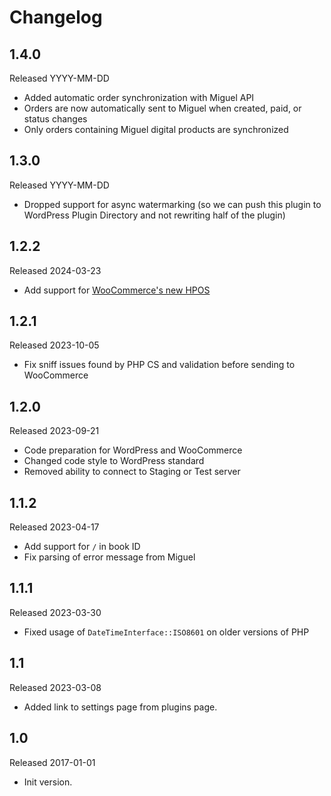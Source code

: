 # Changelog

## 1.4.0

Released YYYY-MM-DD

* Added automatic order synchronization with Miguel API
* Orders are now automatically sent to Miguel when created, paid, or status changes
* Only orders containing Miguel digital products are synchronized

## 1.3.0

Released YYYY-MM-DD

* Dropped support for async watermarking (so we can push this plugin to WordPress Plugin Directory and not rewriting
half of the plugin)

## 1.2.2

Released 2024-03-23

* Add support for [WooCommerce's new HPOS](https://github.com/woocommerce/woocommerce/wiki/High-Performance-Order-Storage-Upgrade-Recipe-Book)

## 1.2.1

Released 2023-10-05

* Fix sniff issues found by PHP CS and validation before sending to WooCommerce

## 1.2.0

Released 2023-09-21

* Code preparation for WordPress and WooCommerce
* Changed code style to WordPress standard
* Removed ability to connect to Staging or Test server

## 1.1.2

Released 2023-04-17

* Add support for `/` in book ID
* Fix parsing of error message from Miguel

## 1.1.1

Released 2023-03-30

* Fixed usage of `DateTimeInterface::ISO8601` on older versions of PHP

## 1.1

Released 2023-03-08

* Added link to settings page from plugins page.

## 1.0

Released 2017-01-01

* Init version.
